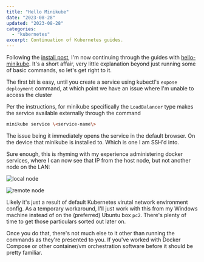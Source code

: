 ```yaml
---
title: "Hello Minikube"
date: "2023-08-28"
updated: "2023-08-28"
categories: 
  - "kubernetes"
excerpt: Continuation of Kubernetes guides.
---
```


Following the [install post](/blog/kubernetes-install), I'm now continuing through the guides with [hello-minikube](). It's a short affair, very little explanation beyond just running some of basic commands, so let's get right to it.

The first bit is easy, until you create a service using kubectl's `expose deployment` command, at which point we have an issue where I'm unable to access the cluster 

Per the instructions, for minikube specifically the `LoadBalancer` type makes the service available externally through the command


```bash
minikube service \<service-name\>
```
The issue being it immediately opens the service in the default browser. On the device that minikube is installed to. Which is one I am SSH'd into.

Sure enough, this is rhyming with my experience administering docker services, where I can now see that IP from the host node, but not another node on the LAN:

![local node](/images/hello-minikube-1.png)

![remote node](/images/hello-minikube-2.png)

Likely it's just a result of default Kubernetes virutal network environment config. As a temporary workaround, I'll just work with this from my Windows machine instead of on the (preferred) Ubuntu box `pc2`. There's plenty of time to get those particulars sorted out later on.

Once you do that, there's not much else to it other than running the commands as they're presented to you. If you've worked with Docker Compose or other container/vm orchestration software before it should be pretty familiar.
